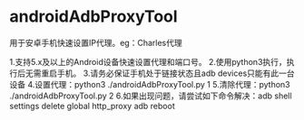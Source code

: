 # androidAdbProxyTool
用于安卓手机快速设置IP代理。eg：Charles代理


1.支持5.x及以上的Android设备快速设置代理和端口号。
2.使用python3执行，执行后无需重启手机。
3.请务必保证手机处于链接状态且adb devices只能有此一台设备
4.设置代理：python3  ./androidAdbProxyTool.py  1  <IP>  <PORT>  <packageName>
5.清除代理：python3  ./androidAdbProxyTool.py  2  <IP>  <PORT>  <packageName>
6.如果出现问题，请尝试如下命令解决：adb shell settings delete global http_proxy  adb reboot
